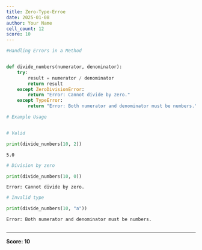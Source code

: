 ```yaml
---
title: Zero-Type-Erroe
date: 2025-01-08
author: Your Name
cell_count: 12
score: 10
---
```


```python
#Handling Errors in a Method
```


```python

```


```python
def divide_numbers(numerator, denominator):
    try:
        result = numerator / denominator
        return result
    except ZeroDivisionError:
        return "Error: Cannot divide by zero."
    except TypeError:
        return "Error: Both numerator and denominator must be numbers."
```


```python
# Example Usage
```


```python

```


```python
# Valid
```


```python
print(divide_numbers(10, 2)) 
```

    5.0



```python
# Division by zero
```


```python
print(divide_numbers(10, 0)) 
```

    Error: Cannot divide by zero.



```python
# Invalid type
```


```python
print(divide_numbers(10, "a")) 
```

    Error: Both numerator and denominator must be numbers.



```python

```


---
**Score: 10**
